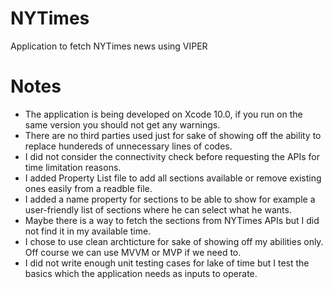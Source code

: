 # NYTimes
Application to fetch NYTimes news using VIPER

# Notes
- The application is being developed on Xcode 10.0, if you run on the same version you should not get any warnings.
- There are no third parties used just for sake of showing off the ability to replace hundereds of unnecessary lines of codes.
- I did not consider the connectivity check before requesting the APIs for time limitation reasons.
- I added Property List file to add all sections available or remove existing ones easily from a readble file.
- I added a name property for sections to be able to show for example a user-friendly list of sections where he can select what he wants.
- Maybe there is a way to fetch the sections from NYTimes APIs but I did not find it in my available time.
- I chose to use clean archticture for sake of showing off my abilities only. Off course we can use MVVM or MVP if we need to.
- I did not write enough unit testing cases for lake of time but I test the basics which the application needs as inputs to operate.
